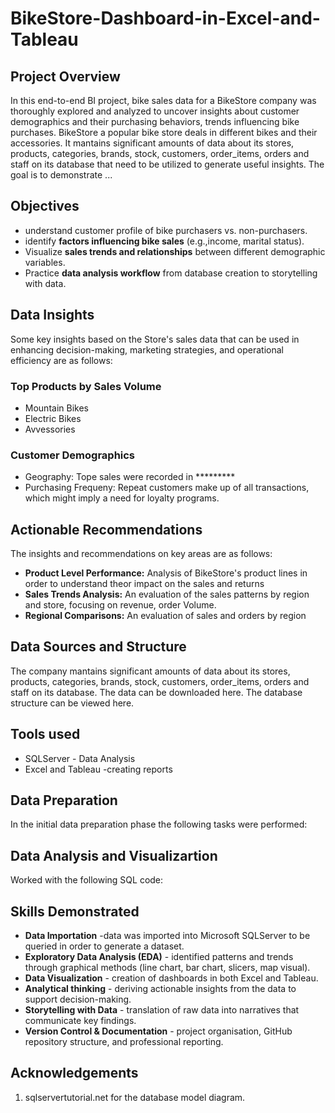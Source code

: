 # BikeStore-Dashboard-in-Excel-and-Tableau

## Project Overview
In this end-to-end BI project, bike sales data for a BikeStore company was thoroughly explored and analyzed to 
uncover insights about customer demographics and their purchasing behaviors, trends influencing bike purchases.
BikeStore a popular bike store deals in different bikes and their accessories. 
It mantains significant amounts of data about its stores, products, categories, brands, stock, customers, 
order_items, orders and staff on its database that need to be utilized to generate useful insights.
The goal is to demonstrate ...

## Objectives 
- understand customer profile of bike purchasers vs. non-purchasers.
- identify **factors influencing bike sales** (e.g.,income, marital status).
- Visualize **sales trends and relationships** between different demographic variables.
- Practice **data analysis workflow** from database creation to storytelling with data.

## Data Insights
Some key insights based on the Store's sales data that can be used in enhancing decision-making, 
marketing strategies, and operational efficiency are as follows:
### Top Products by Sales Volume
- Mountain Bikes
- Electric Bikes
- Avvessories
### Customer Demographics
- Geography: Tope sales were recorded in *********
- Purchasing Frequeny: Repeat customers make up of all transactions, which might imply a need for loyalty programs.

## Actionable Recommendations

The insights and recommendations on key areas are as follows:
- **Product Level Performance:** Analysis of BikeStore's product lines in order to understand theor impact on the sales
  and returns
- **Sales Trends Analysis:** An evaluation of the sales patterns by region and store, focusing on revenue, order Volume.
- **Regional Comparisons:** An evaluation of sales and orders by region

## Data Sources and Structure
The company mantains significant amounts of data about its stores, products, categories, brands, stock, customers, 
order_items, orders and staff on its database. The data can be downloaded here.
The database structure can be viewed here.

## Tools used 
- SQLServer - Data Analysis
- Excel and Tableau -creating reports
 
## Data Preparation
In the initial data preparation phase the following tasks were performed:

## Data Analysis and Visualizartion
Worked with the following SQL code:

## Skills Demonstrated
- **Data Importation** -data was imported into Microsoft SQLServer to be queried in order to generate a dataset.
- **Exploratory Data Analysis (EDA)** - identified patterns and trends through graphical methods (line chart, bar chart, slicers, map visual).
- **Data Visualization** - creation of dashboards in both Excel and Tableau.
- **Analytical thinking** - deriving actionable insights from the data to support decision-making.
- **Storytelling with Data** - translation of raw data into narratives that communicate key findings.
- **Version Control & Documentation** - project organisation, GitHub repository structure, and professional reporting.
  
## Acknowledgements
1. sqlservertutorial.net for the database model diagram.
